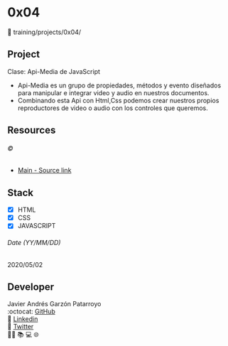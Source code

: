 # 0x04
:open_file_folder: training/projects/0x04/

## Project
Clase: Api-Media de JavaScript
* Api-Media es un grupo de propiedades, métodos y evento diseñados para manipular e integrar video y audio en nuestros documentos.
* Combinando esta Api con Html,Css podemos crear nuestros propios reproductores de video o audio con los controles que queremos.

## Resources
###### :copyright:
* [Main - Source link](https://www.udemy.com/course/draft/1929880/learn/lecture/11901002?start=0#overview)

## Stack
* [x] HTML
* [X] CSS
* [X] JAVASCRIPT

###### Date (YY/MM/DD)
2020/05/02

## Developer
Javier Andrés Garzón Patarroyo  
:octocat: [GitHub](https://github.com/javierandresgp/)  
:link: [Linkedin](https://www.linkedin.com/in/javierandresgp/)  
:link: [Twitter](https://twitter.com/javierandresgp0)  
:man_technologist: :books: :computer: :globe_with_meridians: